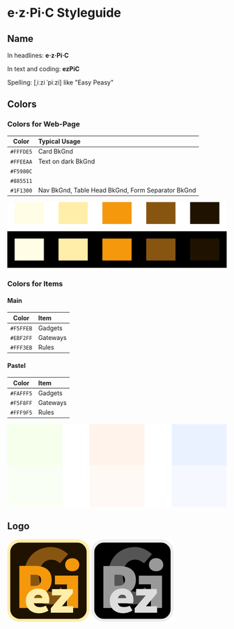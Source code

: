 # e&middot;z&middot;Pi&middot;C Styleguide

## Name

In headlines: __e&middot;z&middot;Pi&middot;C__

In text and coding: __ezPiC__

Spelling: [&#716;i&#720;zi &#712;pi&#720;zi] like "Easy Peasy"

## Colors

### Colors for Web-Page

|Color|Typical Usage|
|-|:---|
|`#FFFDE5`|Card BkGnd
|`#FFEEAA`|Text on dark BkGnd
|`#F5980C`|
|`#885511`|
|`#1F1300`|Nav BkGnd, Table Head BkGnd, Form Separator BkGnd 

![Logo](Colors.svg)

### Colors for Items

#### Main 

|Color|Item|
|-|:---|
|`#F5FFEB`|Gadgets
|`#EBF2FF`|Gateways
|`#FFF3EB`|Rules

#### Pastel

|Color|Item|
|-|:---|
|`#FAFFF5`|Gadgets
|`#F5F8FF`|Gateways
|`#FFF9F5`|Rules

![Logo](ColorsItems.svg)

## Logo

![Logo](../ezPiC.svg) ![Logo bw](../ezPiCbw.svg)
